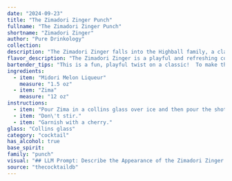 ```yaml
---
date: "2024-09-23"
title: "The Zimadori Zinger Punch"
fullname: "The Zimadori Zinger Punch"
shortname: "Zimadori Zinger"
author: "Pure Drinkology"
collection:
description: "The Zimadori Zinger falls into the Highball family, a classic cocktail style known for its tall, refreshing nature. This particular concoction, a recent creation, likely emerged from the 1990s trend of mixing popular, readily available beverages for a quick and easy drink. "
flavor_description: "The Zimadori Zinger is a playful and refreshing cocktail with a bright, tropical character. Midori's sweet melon flavor shines through, balanced by Zima's crisp, citrusy notes.  A subtle hint of sweetness lingers on the palate, creating a fun and light-hearted drinking experience, perfect for a warm summer day. "
bartender_tips: "This is a fun, playful twist on a classic!  To make the Zimadori Zinger, remember to chill both the Midori and Zima beforehand for a perfectly refreshing drink. Use a cocktail shaker filled with ice to mix the ingredients well, ensuring a balanced and chilled cocktail. Garnish with a lime wedge for an extra zing! "
ingredients:
  - item: "Midori Melon Liqueur"
    measure: "1.5 oz"
  - item: "Zima"
    measure: "12 oz"
instructions:
  - item: "Pour Zima in a collins glass over ice and then pour the shot of Midori."
  - item: "Don\'t stir."
  - item: "Garnish with a cherry."
glass: "Collins glass"
category: "cocktail"
has_alcohol: true
base_spirit:
family: "punch"
visual: "## LLM Prompt: Describe the Appearance of the Zimadori Zinger Cocktail**Imagine a cocktail named Zimadori Zinger made with Midori Melon Liqueur and Zima.  Describe its appearance in detail, focusing on:*** **Color:** What is the overall color of the cocktail? Is it vibrant or muted? * **Transparency:** Is the drink clear, cloudy, or opaque? * **Layers:** Are there distinct layers of color or texture?* **Head/Foam:** Does it have a head or foam on top? What is its color and consistency?* **Garnish:** If any, what garnish is used and how does it affect the visual appeal?**Remember to consider the specific properties of Midori Melon Liqueur and Zima in your description.**  For example, Midori is a vibrant green liqueur, while Zima has a slightly cloudy appearance. How do these elements combine visually in the final cocktail? "
source: "thecocktaildb"
---
```


